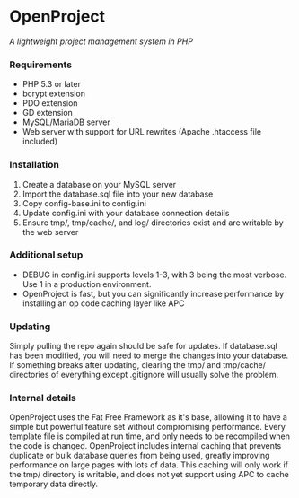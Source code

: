 OpenProject
===========
*A lightweight project management system in PHP*


### Requirements
- PHP 5.3 or later
- bcrypt extension
- PDO extension
- GD extension
- MySQL/MariaDB server
- Web server with support for URL rewrites (Apache .htaccess file included)

### Installation
1. Create a database on your MySQL server
2. Import the database.sql file into your new database
3. Copy config-base.ini to config.ini
4. Update config.ini with your database connection details
5. Ensure tmp/, tmp/cache/, and log/ directories exist and are writable by the web server

### Additional setup
- DEBUG in config.ini supports levels 1-3, with 3 being the most verbose. Use 1 in a production environment.
- OpenProject is fast, but you can significantly increase performance by installing an op code caching layer like APC

### Updating
Simply pulling the repo again should be safe for updates. If database.sql has been modified, you will need to merge the changes into your database. If something breaks after updating, clearing the tmp/ and tmp/cache/ directories of everything except .gitignore will usually solve the problem.

### Internal details
OpenProject uses the Fat Free Framework as it's base, allowing it to have a simple but powerful feature set without compromising performance. Every template file is compiled at run time, and only needs to be recompiled when the code is changed. OpenProject includes internal caching that prevents duplicate or bulk database queries from being used, greatly improving performance on large pages with lots of data. This caching will only work if the tmp/ directory is writable, and does not yet support using APC to cache temporary data directly.
